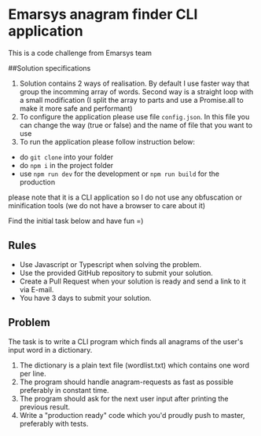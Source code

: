 # Emarsys anagram finder CLI application
This is a code challenge from Emarsys team 

##Solution specifications
1) Solution contains 2 ways of realisation. By default I use faster way that group the incomming array of words. Second way is a straight loop with
a small modification (I split the array to parts and use a Promise.all to make it more safe and performant)
2) To configure the application please use file `config.json`. In this file you can change the way (true or false) and the name of file that you want to use
3) To run the application please follow instruction below:
  - do `git clone` into your folder
  - do `npm i` in the project folder
  - use `npm run dev` for the development or `npm run build` for the production
  
please note that it is a CLI application so I do not use any obfuscation or minification tools (we do not have a browser to care about it)

Find the initial task below and have fun =)

## Rules
* Use Javascript or Typescript when solving the problem.
* Use the provided GitHub repository to submit your solution.
* Create a Pull Request when your solution is ready and send a link to it via E-mail.
* You have 3 days to submit your solution.

## Problem
The task is to write a CLI program which finds all anagrams of the user's input word in a
dictionary.
1. The dictionary is a plain text file (wordlist.txt) which contains one word per line.
2. The program should handle anagram-requests as fast as possible preferably in constant time.
3. The program should ask for the next user input after printing the previous result.
4. Write a "production ready" code which you'd proudly push to master, preferably with tests.
